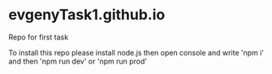 # evgenyTask1.github.io
Repo for first task

To install this repo please install node.js then open console and write 'npm i' and then 'npm run dev' or 'npm run prod'
